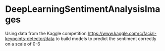 # DeepLearningSentimentAnalysisImages

Using data from the Kaggle competition https://www.kaggle.com/c/facial-keypoints-detector/data to build models to predict the sentiment correctly on a scale of 0-6
